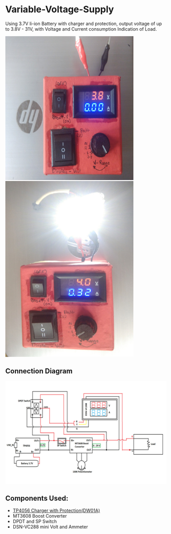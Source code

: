 # Variable-Voltage-Supply
Using 3.7V li-ion Battery with charger and protection, output voltage of up to 3.8V - 31V, with Voltage and Current consumption Indication of Load.

![](https://github.com/anoopcc99/Variable-Voltage-Supply/blob/main/Diagram/VSupply1.jpg)
![](https://github.com/anoopcc99/Variable-Voltage-Supply/blob/main/Diagram/VSupply2.jpg)

## Connection Diagram
![](https://github.com/anoopcc99/Variable-Voltage-Supply/blob/main/Diagram/Variable_Supply1.jpg)

## Components Used:
* [TP4056 Charger with Protection(DW01A)](https://uca8f65655a568684f25cebb803e.dl.dropboxusercontent.com/cd/0/inline2/BBx37ek01HWHPLkmEaZQFwq-ahPXSVn02EvS1ULSSmxdpQen2iUyHD_pqOkWoiKZTcCpAmc8v4L0oTuxdvE6laOYG6k4bXMN9vLoEs4m9FwHkFhhzvKbFn_gh8kRkhfalJIa_C62Ru197J4GUHvi9-oJ0JSI600ZgR6SzCylNYMsinUUgQiwM84OD4gM857yduQdKDlPSy0D6SoObi9FyIQdhFF0BvbEjNd5TpjiVpW94YKR_6lHCXa5vj45G_uSN3N2OgqehDDTLaPUxwHC-cBHcD4MFVwLQPqCshVVeTNnr5uAS5M8mBm5sXtQg53PblaHETCASf-PZTSnKEnDvXYP/file#)
* MT3608 Boost Converter
* DPDT and SP Switch
* DSN-VC288 mini Volt and Ammeter

